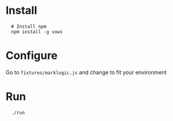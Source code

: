 # Install

      # Install npm
      npm install -g vows

# Configure

Go to `fixtures/marklogic.js` and change to fit your environment

# Run

      ./run